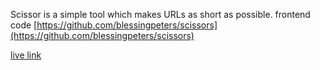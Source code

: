 Scissor is a simple tool which makes URLs as short as possible.
frontend code [https://github.com/blessingpeters/scissors](https://github.com/blessingpeters/scissors)
<!-- [backend](https://github.com/edahmitchel/cherubin-url-shortner) -->
[live link](https://scissors-bp.vercel.app/)
